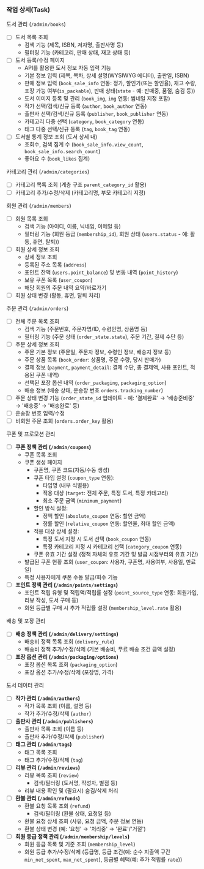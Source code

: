 ### 작업 상세(Task)

도서 관리 (`/admin/books`)

- [ ] 도서 목록 조회
    - 검색 기능 (제목, ISBN, 저자명, 출판사명 등)
    - 필터링 기능 (카테고리, 판매 상태, 재고 상태 등)
- [ ] 도서 등록/수정 페이지
    - API를 활용한 도서 정보 자동 입력 기능
    - 기본 정보 입력 (제목, 목차, 상세 설명(WYSIWYG 에디터), 출판일, ISBN)
    - 판매 정보 입력 (`book_sale_info` 연동: 정가, 할인가(또는 할인율), 재고 수량, 포장 가능 여부(`is_packable`), 판매 상태(`state` - 예: 판매중, 품절, 숨김 등))
    - 도서 이미지 등록 및 관리 (`book_img`, `img` 연동: 썸네일 지정 포함)
    - 작가 선택/검색/신규 등록 (`author`, `book_author` 연동)
    - 출판사 선택/검색/신규 등록 (`publisher`, `book_publisher` 연동)
    - 카테고리 다중 선택 (`category`, `book_category` 연동)
    - 태그 다중 선택/신규 등록 (`tag`, `book_tag` 연동)
- [ ] 도서별 통계 정보 조회 (도서 상세 내)
    - 조회수, 검색 집계 수 (`book_sale_info.view_count`, `book_sale_info.search_count`)
    - 좋아요 수 (`book_likes` 집계)

카테고리 관리 (`/admin/categories`)

- [ ] 카테고리 목록 조회 (계층 구조 `parent_category_id` 활용)
- [ ] 카테고리 추가/수정/삭제 (카테고리명, 부모 카테고리 지정)

회원 관리 (`/admin/members`)

- [ ] 회원 목록 조회
    - 검색 기능 (아이디, 이름, 닉네임, 이메일 등)
    - 필터링 기능 (회원 등급 (`membership_id`), 회원 상태 (`users.status` - 예: 활동, 휴면, 탈퇴))
- [ ] 회원 상세 정보 조회
    - 상세 정보 조회
    - 등록된 주소 목록 (`address`)
    - 포인트 잔액 (`users.point_balance`) 및 변동 내역 (`point_history`)
    - 보유 쿠폰 목록 (`user_coupon`)
    - 해당 회원의 주문 내역 요약/바로가기
- [ ] 회원 상태 변경 (활동, 휴면, 탈퇴 처리)

주문 관리 (`/admin/orders`)

- [ ] 전체 주문 목록 조회
    - 검색 기능 (주문번호, 주문자명/ID, 수령인명, 상품명 등)
    - 필터링 기능 (주문 상태 (`order_state.state`), 주문 기간, 결제 수단 등)
- [ ] 주문 상세 정보 조회
    - 주문 기본 정보 (주문일, 주문자 정보, 수령인 정보, 배송지 정보 등)
    - 주문 상품 목록 (`book_order`: 상품명, 주문 수량, 당시 판매가)
    - 결제 정보 (`payment`, `payment_detail`: 결제 수단, 총 결제액, 사용 포인트, 적용된 쿠폰 내역)
    - 선택된 포장 옵션 내역 (`order_packaging`, `packaging_option`)
    - 배송 정보 (배송 상태, 운송장 번호 `orders.tracking_number`)
- [ ] 주문 상태 변경 기능 (`order_state_id` 업데이트 - 예: '결제완료' → '배송준비중' → '배송중' → '배송완료' 등)
- [ ] 운송장 번호 입력/수정
- [ ] 비회원 주문 조회 (`orders.order_key` 활용)

쿠폰 및 프로모션 관리

- [ ] **쿠폰 정책 관리 (`/admin/coupons`)**
    - 쿠폰 목록 조회
    - 쿠폰 생성 페이지
        - 쿠폰명, 쿠폰 코드(자동/수동 생성)
        - 쿠폰 타입 설정 (`coupon_type` 연동):
            - 타입명 (내부 식별용)
            - 적용 대상 (`target`: 전체 주문, 특정 도서, 특정 카테고리)
            - 최소 주문 금액 (`minimum_payment`)
        - 할인 방식 설정:
            - 정액 할인 (`absolute_coupon` 연동: 할인 금액)
            - 정률 할인 (`relative_coupon` 연동: 할인율, 최대 할인 금액)
        - 적용 대상 상세 설정:
            - 특정 도서 지정 시 도서 선택 (`book_coupon` 연동)
            - 특정 카테고리 지정 시 카테고리 선택 (`category_coupon` 연동)
        - 쿠폰 유효 기간 설정 (정책 자체의 유효 기간 및 발급 시점부터의 유효 기간)
    - 발급된 쿠폰 현황 조회 (`user_coupon`: 사용자, 쿠폰명, 사용여부, 사용일, 만료일)
    - 특정 사용자에게 쿠폰 수동 발급/회수 기능
- [ ] **포인트 정책 관리 (`/admin/points/settings`)**
    - 포인트 적립 유형 및 적립액/적립률 설정 (`point_source_type` 연동: 회원가입, 리뷰 작성, 도서 구매 등)
    - 회원 등급별 구매 시 추가 적립률 설정 (`membership_level.rate` 활용)

배송 및 포장 관리

- [ ] **배송 정책 관리 (`/admin/delivery/settings`)**
    - 배송비 정책 목록 조회 (`delivery_rule`)
    - 배송비 정책 추가/수정/삭제 (기본 배송비, 무료 배송 조건 금액 설정)
- [ ] **포장 옵션 관리 (`/admin/packaging/options`)**
    - 포장 옵션 목록 조회 (`packaging_option`)
    - 포장 옵션 추가/수정/삭제 (포장명, 가격)

도서 데이터 관리

- [ ] **작가 관리 (`/admin/authors`)**
    - 작가 목록 조회 (이름, 설명 등)
    - 작가 추가/수정/삭제 (`author`)
- [ ] **출판사 관리 (`/admin/publishers`)**
    - 출판사 목록 조회 (이름 등)
    - 출판사 추가/수정/삭제 (`publisher`)
- [ ] **태그 관리 (`/admin/tags`)**
    - 태그 목록 조회
    - 태그 추가/수정/삭제 (`tag`)
- [ ] **리뷰 관리 (`/admin/reviews`)**
    - 리뷰 목록 조회 (`review`)
        - 검색/필터링 (도서명, 작성자, 별점 등)
    - 리뷰 내용 확인 및 (필요시) 숨김/삭제 처리
- [ ] **환불 관리 (`/admin/refunds`)**
    - 환불 요청 목록 조회 (`refund`)
        - 검색/필터링 (환불 상태, 요청일 등)
    - 환불 요청 상세 조회 (사유, 요청 금액, 주문 정보 연동)
    - 환불 상태 변경 (예: '요청' → '처리중' → '완료'/'거절')
- [ ] **회원 등급 정책 관리 (`/admin/membership/levels`)**
    - 회원 등급 목록 및 기준 조회 (`membership_level`)
    - 회원 등급 추가/수정/삭제 (등급명, 등급 조건(예: 순수 지출액 구간 `min_net_spent`, `max_net_spent`), 등급별 혜택(예: 추가 적립률 `rate`))